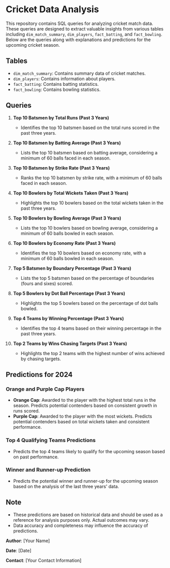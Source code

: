 # Cricket Data Analysis

This repository contains SQL queries for analyzing cricket match data. These queries are designed to extract valuable insights from various tables including `dim_match_summary`, `dim_players`, `fact_batting`, and `fact_bowling`. Below are the queries along with explanations and predictions for the upcoming cricket season.

## Tables

- `dim_match_summary`: Contains summary data of cricket matches.
- `dim_players`: Contains information about players.
- `fact_batting`: Contains batting statistics.
- `fact_bowling`: Contains bowling statistics.

## Queries

1. **Top 10 Batsmen by Total Runs (Past 3 Years)**
    - Identifies the top 10 batsmen based on the total runs scored in the past three years.

2. **Top 10 Batsmen by Batting Average (Past 3 Years)**
    - Lists the top 10 batsmen based on batting average, considering a minimum of 60 balls faced in each season.

3. **Top 10 Batsmen by Strike Rate (Past 3 Years)**
    - Ranks the top 10 batsmen by strike rate, with a minimum of 60 balls faced in each season.

4. **Top 10 Bowlers by Total Wickets Taken (Past 3 Years)**
    - Highlights the top 10 bowlers based on the total wickets taken in the past three years.

5. **Top 10 Bowlers by Bowling Average (Past 3 Years)**
    - Lists the top 10 bowlers based on bowling average, considering a minimum of 60 balls bowled in each season.

6. **Top 10 Bowlers by Economy Rate (Past 3 Years)**
    - Identifies the top 10 bowlers based on economy rate, with a minimum of 60 balls bowled in each season.

7. **Top 5 Batsmen by Boundary Percentage (Past 3 Years)**
    - Lists the top 5 batsmen based on the percentage of boundaries (fours and sixes) scored.

8. **Top 5 Bowlers by Dot Ball Percentage (Past 3 Years)**
    - Highlights the top 5 bowlers based on the percentage of dot balls bowled.

9. **Top 4 Teams by Winning Percentage (Past 3 Years)**
    - Identifies the top 4 teams based on their winning percentage in the past three years.

10. **Top 2 Teams by Wins Chasing Targets (Past 3 Years)**
    - Highlights the top 2 teams with the highest number of wins achieved by chasing targets.

## Predictions for 2024

### Orange and Purple Cap Players
- **Orange Cap**: Awarded to the player with the highest total runs in the season. Predicts potential contenders based on consistent growth in runs scored.
- **Purple Cap**: Awarded to the player with the most wickets. Predicts potential contenders based on total wickets taken and consistent performance.

### Top 4 Qualifying Teams Predictions
- Predicts the top 4 teams likely to qualify for the upcoming season based on past performance.

### Winner and Runner-up Prediction
- Predicts the potential winner and runner-up for the upcoming season based on the analysis of the last three years' data.

## Note
- These predictions are based on historical data and should be used as a reference for analysis purposes only. Actual outcomes may vary.
- Data accuracy and completeness may influence the accuracy of predictions.

**Author**: [Your Name]

**Date**: [Date]

**Contact**: [Your Contact Information]
